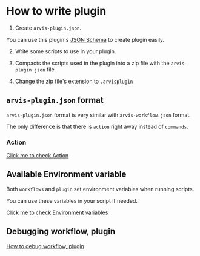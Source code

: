# How to write plugin

1. Create `arvis-plugin.json`.

You can use this plugin's [JSON Schema](https://github.com/jopemachine/arvis-core/blob/master/plugin-schema.json) to create plugin easily.

2. Write some scripts to use in your plugin.

3. Compacts the scripts used in the plugin into a zip file with the `arvis-plugin.json` file.

4. Change the zip file's extension to `.arvisplugin`

## `arvis-plugin.json` format

`arvis-plugin.json` format is very similar with `arvis-workflow.json` format.

The only difference is that there is `action` right away instead of `commands`.

### Action

[Click me to check Action](./action-description.md)

## Available Environment variable

Both `workflows` and `plugin` set environment variables when running scripts.

You can use these variables in your script if needed.

[Click me to check Environment variables](./extension-env-description.md)

## Debugging workflow, plugin

[How to debug workflow, plugin](./debugging-description.md)